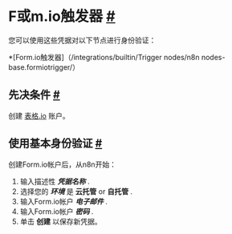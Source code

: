 


 F或m.io触发器
 [#](#formio触发器 "永久链接")
========================================================



 您可以使用这些凭据对以下节点进行身份验证：
 


*[Form.io触发器]（/integrations/builtin/Trigger nodes/n8n nodes-base.formiotrigger/）



 先决条件
 [#](#先决条件 "永久链接")
-----------------------------------------------------



 创建
 [表格.io](https://www.form.io/) 
 账户。
 



 使用基本身份验证
 [#](#使用基本身份验证 "永久链接")
-----------------------------------------------------------



 创建Form.io帐户后，从n8n开始：
 


1. 输入描述性
 ***凭据名称***
 .
2. 选择您的
 ***环境***
 是
 **云托管**
 or
 **自托管**
 .
3. 输入Form.io帐户
 ***电子邮件***
 .
4. 输入Form.io帐户
 ***密码***
 .
5. 单击
 **创建**
 以保存新凭据。





